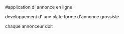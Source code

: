 #application  d' annonce en ligne

developpement d' une plate forme  d'annonce grossiste

chaque annonceur doit 

